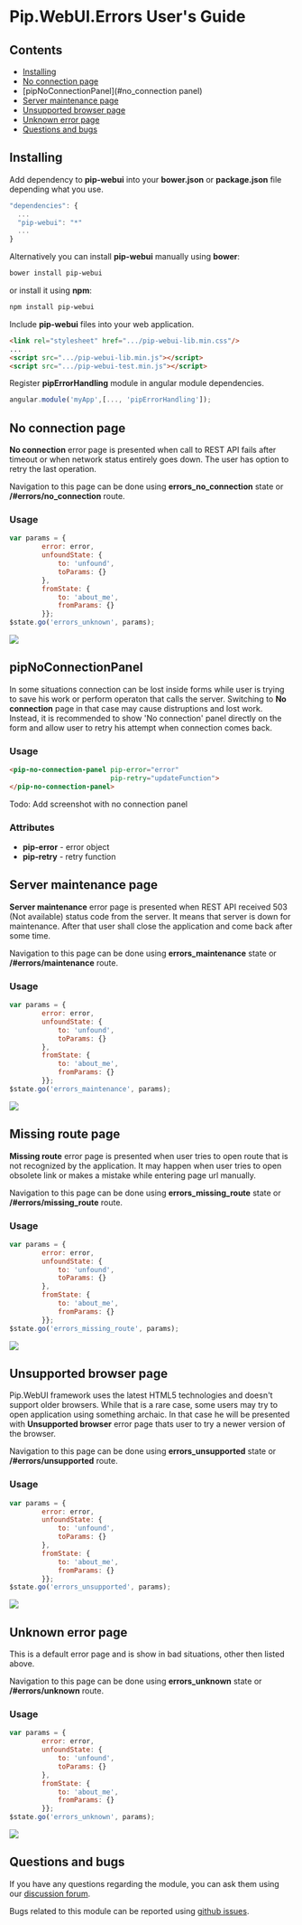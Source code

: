 # Pip.WebUI.Errors User's Guide

## <a name="contents"></a> Contents
- [Installing](#install)
- [No connection page](#no_connection_page)
- [pipNoConnectionPanel](#no_connection panel)
- [Server maintenance page](#server_maintenance_page)
- [Unsupported browser page](#unsupported_browser_page)
- [Unknown error page](#unknown_error_page)
- [Questions and bugs](#issues)


## <a name="install"></a> Installing

Add dependency to **pip-webui** into your **bower.json** or **package.json** file depending what you use.
```javascript
"dependencies": {
  ...
  "pip-webui": "*"
  ...
}
```

Alternatively you can install **pip-webui** manually using **bower**:
```bash
bower install pip-webui
```

or install it using **npm**:
```bash
npm install pip-webui
```

Include **pip-webui** files into your web application.
```html
<link rel="stylesheet" href=".../pip-webui-lib.min.css"/>
...
<script src=".../pip-webui-lib.min.js"></script>
<script src=".../pip-webui-test.min.js"></script>
```

Register **pipErrorHandling** module in angular module dependencies.
```javascript
angular.module('myApp',[..., 'pipErrorHandling']);
```


## <a name="no_connection_page"></a> No connection page

**No connection** error page is presented when call to REST API fails after timeout or when network status entirely goes down.
The user has option to retry the last operation.

Navigation to this page can be done using **errors_no_connection** state or **/#errors/no_connection** route.

### Usage
```javascript
var params = {
        error: error,
        unfoundState: {
            to: 'unfound',
            toParams: {}
        },
        fromState: {
            to: 'about_me',
            fromParams: {}
        }};
$state.go('errors_unknown', params);
```

<img src="../doc/images/img-no_connection.png"/>


## <a name="no_connection_panel"></a> pipNoConnectionPanel

In some situations connection can be lost inside forms while user is trying to save his work or perform operaton that calls the server. Switching to **No connection** page in that case may cause distruptions and lost work. Instead, it is recommended to
show 'No connection' panel directly on the form and allow user to retry his attempt when connection comes back.

### Usage
```html
<pip-no-connection-panel pip-error="error"
                         pip-retry="updateFunction">
</pip-no-connection-panel>
```

Todo: Add screenshot with no connection panel

### Attributes
* **pip-error** - error object
* **pip-retry** - retry function

## <a name="server_maintenance_page"></a> Server maintenance page

**Server maintenance** error page is presented when REST API received 503 (Not available) status code from the server.
It means that server is down for maintenance. After that user shall close the application and come back after some time.

Navigation to this page can be done using **errors_maintenance** state or **/#errors/maintenance** route.

### Usage
```javascript
var params = {
        error: error,
        unfoundState: {
            to: 'unfound',
            toParams: {}
        },
        fromState: {
            to: 'about_me',
            fromParams: {}
        }};
$state.go('errors_maintenance', params);
```

<img src="../doc/images/img-maintenance.png"/>


## <a name="missing_route_page"></a> Missing route page

**Missing route** error page is presented when user tries to open route that is not recognized by the application. 
It may happen when user tries to open obsolete link or makes a mistake while entering page url manually.

Navigation to this page can be done using **errors_missing_route** state or **/#errors/missing_route** route.

### Usage
```javascript
var params = {
        error: error,
        unfoundState: {
            to: 'unfound',
            toParams: {}
        },
        fromState: {
            to: 'about_me',
            fromParams: {}
        }};
$state.go('errors_missing_route', params);
```

<img src="../doc/images/img-route_fails.png"/>


## <a name="unsupported_browser_page"></a> Unsupported browser page

Pip.WebUI framework uses the latest HTML5 technologies and doesn't support older browsers. While that is a rare case,
some users may try to open application using something archaic. In that case he will be presented with 
**Unsupported browser** error page thats user to try a newer version of the browser. 

Navigation to this page can be done using **errors_unsupported** state or **/#errors/unsupported** route.

### Usage
```javascript
var params = {
        error: error,
        unfoundState: {
            to: 'unfound',
            toParams: {}
        },
        fromState: {
            to: 'about_me',
            fromParams: {}
        }};
$state.go('errors_unsupported', params);
```

<img src="../doc/images/img-unsupported.png"/>


## <a name="unknown_error_page"></a> Unknown error page

This is a default error page and is show in bad situations, other then listed above.

Navigation to this page can be done using **errors_unknown** state or **/#errors/unknown** route.

### Usage
```javascript
var params = {
        error: error,
        unfoundState: {
            to: 'unfound',
            toParams: {}
        },
        fromState: {
            to: 'about_me',
            fromParams: {}
        }};
$state.go('errors_unknown', params);
```

<img src="../doc/images/img-unknown_error.png"/>


## <a name="issues"></a> Questions and bugs

If you have any questions regarding the module, you can ask them using our 
[discussion forum](https://groups.google.com/forum/#!forum/pip-webui).

Bugs related to this module can be reported using [github issues](https://github.com/pip-webui/pip-webui-settings/issues).
